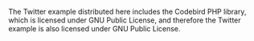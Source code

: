 The Twitter example distributed here includes the Codebird PHP library, which is licensed under GNU Public License, and therefore the Twitter example is also licensed under GNU Public License. 
